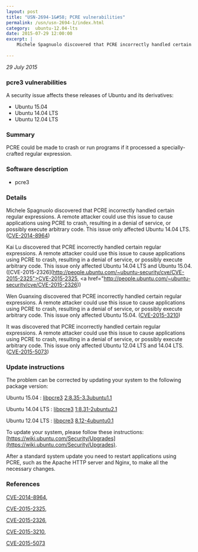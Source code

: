 ```yaml
---
layout: post
title: "USN-2694-1&#58; PCRE vulnerabilities"
permalink: /usn/usn-2694-1/index.html
category:  ubuntu-12.04-lts
date: 2015-07-29 12:00:00
excerpt: |
    Michele Spagnuolo discovered that PCRE incorrectly handled certain regular expressions. A remote attacker could use this issue to cause applications using PCRE to crash, resulting in a denial of service, or possibly execute arbitrary code. This issue only affected Ubuntu 14.04 LTS. ([CVE-2014-8964](http://people.ubuntu.com/~ubuntu-security/cve/CVE-2014-8964))
    
--- 
```

 
 

*29 July 2015*

### pcre3 vulnerabilities

A security issue affects these releases of Ubuntu and its derivatives:

* Ubuntu 15.04
* Ubuntu 14.04 LTS
* Ubuntu 12.04 LTS

### Summary

PCRE could be made to crash or run programs if it processed a specially-crafted regular expression.

### Software description

* pcre3 

### Details

Michele Spagnuolo discovered that PCRE incorrectly handled certain regular expressions. A remote attacker could use this issue to cause applications using PCRE to crash, resulting in a denial of service, or possibly execute arbitrary code. This issue only affected Ubuntu 14.04 LTS. ([CVE-2014-8964](http://people.ubuntu.com/~ubuntu-security/cve/CVE-2014-8964))

Kai Lu discovered that PCRE incorrectly handled certain regular expressions. A remote attacker could use this issue to cause applications using PCRE to crash, resulting in a denial of service, or possibly execute arbitrary code. This issue only affected Ubuntu 14.04 LTS and Ubuntu 15.04. ([CVE-2015-2326](http://people.ubuntu.com/~ubuntu-security/cve/CVE-2015-2325">CVE-2015-2325</a>, <a href="http://people.ubuntu.com/~ubuntu-security/cve/CVE-2015-2326))

Wen Guanxing discovered that PCRE incorrectly handled certain regular expressions. A remote attacker could use this issue to cause applications using PCRE to crash, resulting in a denial of service, or possibly execute arbitrary code. This issue only affected Ubuntu 15.04. ([CVE-2015-3210](http://people.ubuntu.com/~ubuntu-security/cve/CVE-2015-3210))

It was discovered that PCRE incorrectly handled certain regular expressions. A remote attacker could use this issue to cause applications using PCRE to crash, resulting in a denial of service, or possibly execute arbitrary code. This issue only affected Ubuntu 12.04 LTS and 14.04 LTS. ([CVE-2015-5073](http://people.ubuntu.com/~ubuntu-security/cve/CVE-2015-5073)) 

### Update instructions

The problem can be corrected by updating your system to the following package version:

Ubuntu 15.04
 : [libpcre3](https://launchpad.net/ubuntu/+source/pcre3) <span> [2:8.35-3.3ubuntu1.1](https://launchpad.net/ubuntu/+source/pcre3/2:8.35-3.3ubuntu1.1) </span> 

Ubuntu 14.04 LTS
 : [libpcre3](https://launchpad.net/ubuntu/+source/pcre3) <span> [1:8.31-2ubuntu2.1](https://launchpad.net/ubuntu/+source/pcre3/1:8.31-2ubuntu2.1) </span> 

Ubuntu 12.04 LTS
 : [libpcre3](https://launchpad.net/ubuntu/+source/pcre3) <span> [8.12-4ubuntu0.1](https://launchpad.net/ubuntu/+source/pcre3/8.12-4ubuntu0.1) </span> 

To update your system, please follow these instructions: [https://wiki.ubuntu.com/Security/Upgrades](https://wiki.ubuntu.com/Security/Upgrades).

After a standard system update you need to restart applications using PCRE, such as the Apache HTTP server and Nginx, to make all the necessary changes. 

### References

 
 [CVE-2014-8964](http://people.ubuntu.com/~ubuntu-security/cve/CVE-2014-8964), 

 [CVE-2015-2325](http://people.ubuntu.com/~ubuntu-security/cve/CVE-2015-2325), 

 [CVE-2015-2326](http://people.ubuntu.com/~ubuntu-security/cve/CVE-2015-2326), 

 [CVE-2015-3210](http://people.ubuntu.com/~ubuntu-security/cve/CVE-2015-3210), 

 [CVE-2015-5073](http://people.ubuntu.com/~ubuntu-security/cve/CVE-2015-5073)
 

